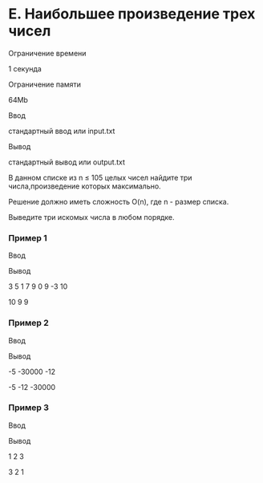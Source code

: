 E. Наибольшее произведение трех чисел
=====================================

Ограничение времени

1 секунда

Ограничение памяти

64Mb

Ввод

стандартный ввод или input.txt

Вывод

стандартный вывод или output.txt

В данном списке из n ≤ 105 целых чисел найдите три числа,произведение которых максимально.

Решение должно иметь сложность O(n), где n - размер списка.

Выведите три искомых числа в любом порядке.

### Пример 1

Ввод

Вывод

3 5 1 7 9 0 9 -3 10

10 9 9

### Пример 2

Ввод

Вывод

\-5 -30000 -12

\-5 -12 -30000

### Пример 3

Ввод

Вывод

1 2 3

3 2 1